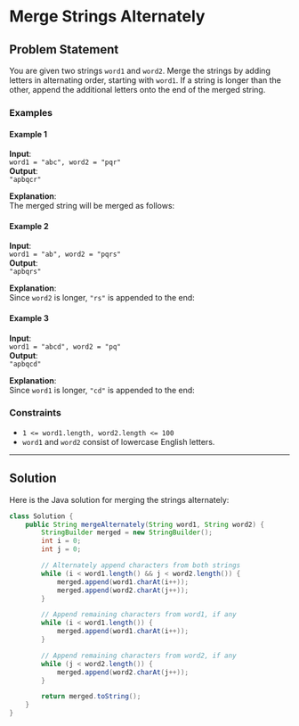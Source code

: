 # Merge Strings Alternately

## Problem Statement

You are given two strings `word1` and `word2`. Merge the strings by adding letters in alternating order, starting with `word1`. If a string is longer than the other, append the additional letters onto the end of the merged string.

### Examples

#### Example 1
**Input**:  
`word1 = "abc", word2 = "pqr"`  
**Output**:  
`"apbqcr"`  

**Explanation**:  
The merged string will be merged as follows:

#### Example 2
**Input**:  
`word1 = "ab", word2 = "pqrs"`  
**Output**:  
`"apbqrs"`  

**Explanation**:  
Since `word2` is longer, `"rs"` is appended to the end:

#### Example 3
**Input**:  
`word1 = "abcd", word2 = "pq"`  
**Output**:  
`"apbqcd"`  

**Explanation**:  
Since `word1` is longer, `"cd"` is appended to the end:

### Constraints
- `1 <= word1.length, word2.length <= 100`
- `word1` and `word2` consist of lowercase English letters.

---

## Solution

Here is the Java solution for merging the strings alternately:

```java
class Solution {
    public String mergeAlternately(String word1, String word2) {
        StringBuilder merged = new StringBuilder();
        int i = 0;
        int j = 0;

        // Alternately append characters from both strings
        while (i < word1.length() && j < word2.length()) {
            merged.append(word1.charAt(i++));
            merged.append(word2.charAt(j++));
        }

        // Append remaining characters from word1, if any
        while (i < word1.length()) {
            merged.append(word1.charAt(i++));
        }

        // Append remaining characters from word2, if any
        while (j < word2.length()) {
            merged.append(word2.charAt(j++));
        }

        return merged.toString();
    }
}
